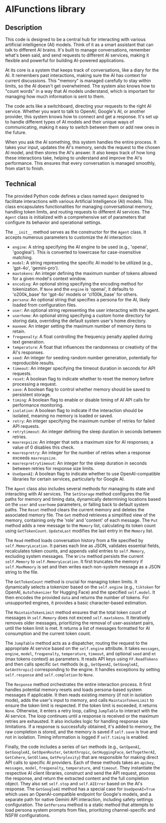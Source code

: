 # AIFunctions library

## Description

This code is designed to be a central hub for interacting with various artificial intelligence (AI) models. Think of it as a smart assistant that can talk to different AI brains. It's built to manage conversations, remember what's been said, and send requests to different AI services, making it flexible and powerful for building AI-powered applications.

At its core is a system that keeps track of conversations, like a diary for the AI. It remembers past interactions, making sure the AI has context for current discussions. This "memory" is managed carefully to stay within limits, so the AI doesn't get overwhelmed. The system also knows how to "count words" in a way that AI models understand, which is important for managing how much information is sent to them.

The code acts like a switchboard, directing your requests to the right AI service. Whether you want to talk to OpenAI, Google's AI, or another provider, this system knows how to connect and get a response. It's set up to handle different types of AI models and their unique ways of communicating, making it easy to switch between them or add new ones in the future.

When you ask the AI something, this system handles the entire process. It takes your input, updates the AI's memory, sends the request to the chosen AI model, and then stores the AI's answer. It also keeps track of how long these interactions take, helping to understand and improve the AI's performance. This ensures that every conversation is managed smoothly, from start to finish.

## Technical

The provided Python code defines a class named `Agent` designed to facilitate interactions with various Artificial Intelligence (AI) models. This class encapsulates functionalities for managing conversational memory, handling token limits, and routing requests to different AI services. The `Agent` class is initialized with a comprehensive set of parameters that configure its behavior and operational settings.

The `__init__` method serves as the constructor for the `Agent` class. It accepts numerous parameters to customize the AI interaction:
*   `engine`: A string specifying the AI engine to be used (e.g., 'openai', 'googleai'). This is converted to lowercase for case-insensitive matching.
*   `model`: A string representing the specific AI model to be utilized (e.g., 'gpt-4o', 'gemini-pro').
*   `maxtokens`: An integer defining the maximum number of tokens allowed for a given model's context window.
*   `encoding`: An optional string specifying the encoding method for tokenization. If `None` and the `engine` is 'openai', it defaults to 'o200k_base' for 'gpt-4o' models or 'cl100k_base' for others.
*   `persona`: An optional string that specifies a persona for the AI, likely loaded from configuration files.
*   `user`: An optional string representing the user interacting with the agent.
*   `userhome`: An optional string specifying a custom home directory for storing data, overriding the default system user's home directory.
*   `maxmem`: An integer setting the maximum number of memory items to retain.
*   `freqpenalty`: A float controlling the frequency penalty applied during text generation.
*   `temperature`: A float that influences the randomness or creativity of the AI's responses.
*   `seed`: An integer for seeding random number generation, potentially for reproducible results.
*   `timeout`: An integer specifying the timeout duration in seconds for API requests.
*   `reset`: A boolean flag to indicate whether to reset the memory before processing a request.
*   `save`: A boolean flag to control whether memory should be saved to persistent storage.
*   `timing`: A boolean flag to enable or disable timing of AI API calls for performance monitoring.
*   `isolation`: A boolean flag to indicate if the interaction should be isolated, meaning no memory is loaded or saved.
*   `retry`: An integer specifying the maximum number of retries for failed API requests.
*   `retrytimeout`: An integer defining the sleep duration in seconds between retries.
*   `maxrespsize`: An integer that sets a maximum size for AI responses; a value of 0 disables this check.
*   `maxrespretry`: An integer for the number of retries when a response exceeds `maxrespsize`.
*   `maxrespretrytimeout`: An integer for the sleep duration in seconds between retries for response size limits.
*   `UseOpenAI`: A boolean flag to indicate whether to use OpenAI-compatible libraries for certain services, particularly for Google AI.

The `Agent` class also includes several methods for managing its state and interacting with AI services. The `SetStorage` method configures the file paths for memory and timing data, dynamically determining locations based on the `user` and `userhome` parameters, or falling back to default system paths. The `Reset` method clears the current memory and deletes the associated memory file. The `Get` method retrieves a simplified view of the memory, containing only the 'role' and 'content' of each message. The `Put` method adds a new message to the `Memory` list, calculating its token count using `GetTokenCount`. `UpdateLast` modifies the last entry in the `Memory` list.

The `Read` method loads conversation history from a file specified by `self.MemoryLocation`. It parses each line as JSON, validates essential fields, recalculates token counts, and appends valid entries to `self.Memory`, excluding system messages. The `Write` method persists the current `self.Memory` to `self.MemoryLocation`. It first truncates the memory if `self.MaxMemory` is set and then writes each non-system message as a JSON string to the file.

The `GetTokenCount` method is crucial for managing token limits. It dynamically selects a tokenizer based on the `self.engine` (e.g., `tiktoken` for OpenAI, `AutoTokenizer` for Hugging Face) and the specified `self.model`. It then encodes the provided `data` and returns the number of tokens. For unsupported engines, it provides a basic character-based estimation.

The `MaintainTokenLimit` method ensures that the total token count of messages in `self.Memory` does not exceed `self.maxtokens`. It iteratively removes older messages, prioritizing the removal of user-assistant pairs, until the token limit is met. It returns a list of messages formatted for AI consumption and the current token count.

The `JumpTable` method acts as a dispatcher, routing the request to the appropriate AI service based on the `self.engine` attribute. It takes `messages`, `engine`, `model`, `freqpenalty`, `temperature`, `timeout`, and optional `seed` and `mt` (max tokens context) as parameters. It reads API keys using `FF.ReadTokens` and then calls specific `Get` methods (e.g., `GetOpenAI`, `GetGoogleAI`, `GetAnthropic`) corresponding to the engine. It handles exceptions by setting `self.response` and `self.completion` to `None`.

The `Response` method orchestrates the entire interaction process. It first handles potential memory resets and loads persona-based system messages if applicable. It then reads existing memory (if not in isolation mode), adds the user's input to memory, and calls `MaintainTokenLimit` to ensure the token limit is respected. If the token limit is exceeded, it returns `None`. Otherwise, it enters a retry loop, calling `JumpTable` to interact with the AI service. The loop continues until a response is received or the maximum retries are exhausted. It also includes logic for handling response size limitations. If a response is successfully obtained, it's added to memory, the raw completion is stored, and the memory is saved if `self.save` is true and not in isolation. Timing information is logged if `self.timing` is enabled.

Finally, the code includes a series of `Get` methods (e.g., `GetOpenAI`, `GetGoogleAI`, `GetOpenRouter`, `GetAnthropic`, `GetHuggingFace`, `GetTogetherAI`, `GetCohere`, `GetOllama`, `GetPerplexity`) that are responsible for making direct API calls to specific AI providers. Each of these methods takes an `apikey`, `messages`, `model`, `freqpenalty`, `temperature`, and `timeout`. They instantiate the respective AI client libraries, construct and send the API request, process the response, and return the extracted content and the full completion object. They also set `self.stop` and `self.AIError` based on the AI's response. The `GetGoogleAI` method has a special case for `UseOpenAI=True` which uses an OpenAI-compatible endpoint for Google's models, and a separate path for native Gemini API interaction, including safety settings configuration. The `GetPersona` method is a static method that attempts to load persona system prompts from files, prioritizing channel-specific and NSFW configurations.
